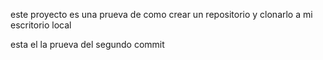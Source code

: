 este proyecto es una prueva de como crear un repositorio y clonarlo a mi escritorio local

esta el la prueva del segundo commit